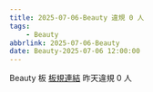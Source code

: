 ```yaml
---
title: 2025-07-06-Beauty 違規 0 人
tags:
    - Beauty
abbrlink: 2025-07-06-Beauty
date: Beauty-2025-07-06 12:00:00
---
```

Beauty 板 [板規連結](https://www.ptt.cc/bbs/Beauty/M.1630069980.A.84B.html)
昨天違規 0 人
